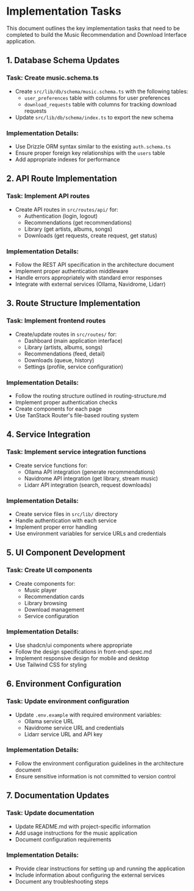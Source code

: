# Implementation Tasks

This document outlines the key implementation tasks that need to be completed to build the Music Recommendation and Download Interface application.

## 1. Database Schema Updates

### Task: Create music.schema.ts
- Create `src/lib/db/schema/music.schema.ts` with the following tables:
  - `user_preferences` table with columns for user preferences
  - `download_requests` table with columns for tracking download requests
- Update `src/lib/db/schema/index.ts` to export the new schema

### Implementation Details:
- Use Drizzle ORM syntax similar to the existing `auth.schema.ts`
- Ensure proper foreign key relationships with the `users` table
- Add appropriate indexes for performance

## 2. API Route Implementation

### Task: Implement API routes
- Create API routes in `src/routes/api/` for:
  - Authentication (login, logout)
  - Recommendations (get recommendations)
  - Library (get artists, albums, songs)
  - Downloads (get requests, create request, get status)

### Implementation Details:
- Follow the REST API specification in the architecture document
- Implement proper authentication middleware
- Handle errors appropriately with standard error responses
- Integrate with external services (Ollama, Navidrome, Lidarr)

## 3. Route Structure Implementation

### Task: Implement frontend routes
- Create/update routes in `src/routes/` for:
  - Dashboard (main application interface)
  - Library (artists, albums, songs)
  - Recommendations (feed, detail)
  - Downloads (queue, history)
  - Settings (profile, service configuration)

### Implementation Details:
- Follow the routing structure outlined in routing-structure.md
- Implement proper authentication checks
- Create components for each page
- Use TanStack Router's file-based routing system

## 4. Service Integration

### Task: Implement service integration functions
- Create service functions for:
  - Ollama API integration (generate recommendations)
  - Navidrome API integration (get library, stream music)
  - Lidarr API integration (search, request downloads)

### Implementation Details:
- Create service files in `src/lib/` directory
- Handle authentication with each service
- Implement proper error handling
- Use environment variables for service URLs and credentials

## 5. UI Component Development

### Task: Create UI components
- Create components for:
  - Music player
  - Recommendation cards
  - Library browsing
  - Download management
  - Service configuration

### Implementation Details:
- Use shadcn/ui components where appropriate
- Follow the design specifications in front-end-spec.md
- Implement responsive design for mobile and desktop
- Use Tailwind CSS for styling

## 6. Environment Configuration

### Task: Update environment configuration
- Update `.env.example` with required environment variables:
  - Ollama service URL
  - Navidrome service URL and credentials
  - Lidarr service URL and API key

### Implementation Details:
- Follow the environment configuration guidelines in the architecture document
- Ensure sensitive information is not committed to version control

## 7. Documentation Updates

### Task: Update documentation
- Update README.md with project-specific information
- Add usage instructions for the music application
- Document configuration requirements

### Implementation Details:
- Provide clear instructions for setting up and running the application
- Include information about configuring the external services
- Document any troubleshooting steps